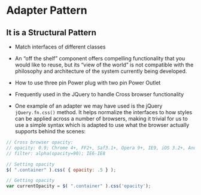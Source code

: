 # Adapter Pattern  

## It is a Structural Pattern

* Match interfaces of different classes  
* An “off the shelf” component offers compelling functionality that you would like to reuse, but its “view of the world” is not compatible with the philosophy and architecture of the system currently being developed.  

* How to use three pin Power plug with two pin Power Outlet

* Frequently used in the JQuery to handle Cross browser functionality

* One example of an adapter we may have used is the jQuery `jQuery.fn.css()` method. It helps normalize the interfaces to how styles can be applied across a number of browsers, making it trivial for us to use a simple syntax which is adapted to use what the browser actually supports behind the scenes:

```Javascript
// Cross browser opacity:
// opacity: 0.9; Chrome 4+, FF2+, Saf3.1+, Opera 9+, IE9, iOS 3.2+, Android 2.1+
// filter: alpha(opacity=90); IE6-IE8

// Setting opacity
$( ".container" ).css( { opacity: .5 } );

// Getting opacity
var currentOpacity = $( ".container" ).css('opacity');
```
